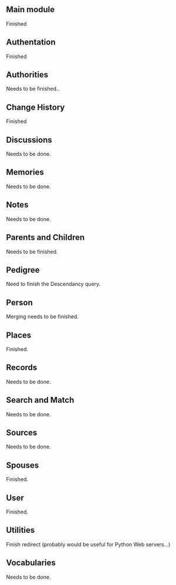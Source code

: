 ## Main module

Finished

## Authentation

Finished

## Authorities

Needs to be finished..

## Change History

Finished

## Discussions

Needs to be done.

## Memories

Needs to be done.

## Notes

Needs to be done.

## Parents and Children

Needs to be finished.

## Pedigree

Need to finish the Descendancy query.

## Person

Merging needs to be finished.

## Places

Finished.

## Records

Needs to be done.

## Search and Match

Needs to be done.

## Sources

Needs to be done.

## Spouses

Finished.

## User

Finished.

## Utilities

Finish redirect (probably would be useful for Python Web servers...)

## Vocabularies

Needs to be done.